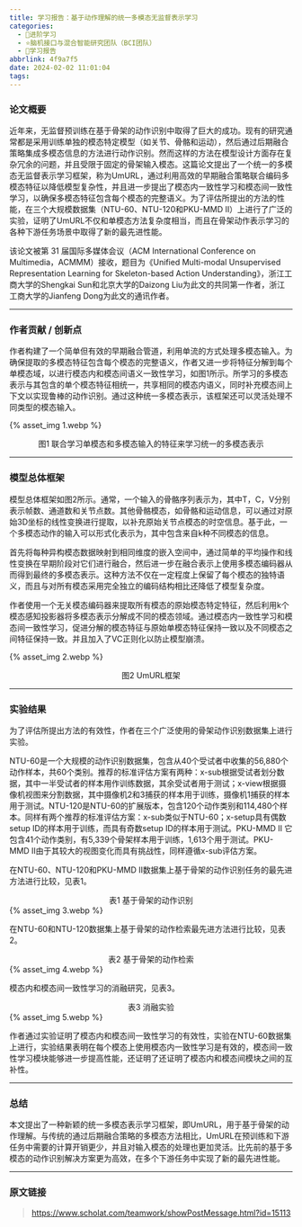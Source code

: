 ```yaml
---
title: 学习报告：基于动作理解的统一多模态无监督表示学习
categories:
  - 🌙进阶学习
  - ⭐脑机接口与混合智能研究团队（BCI团队）
  - 💫学习报告
abbrlink: 4f9a7f5
date: 2024-02-02 11:01:04
tags:
---
```


### 论文概要

近年来，无监督预训练在基于骨架的动作识别中取得了巨大的成功。现有的研究通常都是采用训练单独的模态特定模型（如关节、骨骼和运动），然后通过后期融合策略集成多模态信息的方法进行动作识别。然而这样的方法在模型设计方面存在复杂冗余的问题，并且受限于固定的骨架输入模态。这篇论文提出了一个统一的多模态无监督表示学习框架，称为UmURL，通过利用高效的早期融合策略联合编码多模态特征以降低模型复杂性，并且进一步提出了模态内一致性学习和模态间一致性学习，以确保多模态特征包含每个模态的完整语义。为了评估所提出的方法的性能，在三个大规模数据集（NTU-60、NTU-120和PKU-MMD II）上进行了广泛的实验，证明了UmURL不仅和单模态方法复杂度相当，而且在骨架动作表示学习的各种下游任务场景中取得了新的最先进性能。

该论文被第 31 届国际多媒体会议（ACM International Conference on Multimedia，ACMMM）接收，题目为《Unified Multi-modal Unsupervised Representation Learning for Skeleton-based Action Understanding》，浙江工商大学的Shengkai Sun和北京大学的Daizong Liu为此文的共同第一作者，浙江工商大学的Jianfeng Dong为此文的通讯作者。

<!--more-->

***

### 作者贡献 / 创新点

作者构建了一个简单但有效的早期融合管道，利用单流的方式处理多模态输入。为确保提取的多模态特征包含每个模态的完整语义，作者又进一步将特征分解到每个单模态域，以进行模态内和模态间语义一致性学习，如图1所示。所学习的多模态表示与其包含的单个模态特征相统一，共享相同的模态内语义，同时补充模态间上下文以实现鲁棒的动作识别。通过这种统一多模态表示，该框架还可以灵活处理不同类型的模态输入。

{% asset_img 1.webp %}
<div align='center'>图1 联合学习单模态和多模态输入的特征来学习统一的多模态表示</div>

***

### 模型总体框架

模型总体框架如图2所示。通常，一个输入的骨骼序列表示为，其中T，C，V分别表示帧数、通道数和关节点数。其他骨骼模态，如骨骼和运动信息，可以通过对原始3D坐标的线性变换进行提取，以补充原始关节点模态的时空信息。基于此，一个多模态动作的输入可以形式化表示为，其中包含来自k种不同模态的信息。

首先将每种异构模态数据映射到相同维度的嵌入空间中，通过简单的平均操作和线性变换在早期阶段对它们进行融合，然后进一步在融合表示上使用多模态编码器从而得到最终的多模态表示。这种方法不仅在一定程度上保留了每个模态的独特语义，而且与对所有模态采用完全独立的编码结构相比还降低了模型复杂度。

作者使用一个无关模态编码器来提取所有模态的原始模态特定特征，然后利用k个模态感知投影器将多模态表示分解成不同的模态领域。通过模态内一致性学习和模态间一致性学习，促进分解的模态特征与原始单模态特征保持一致以及不同模态之间特征保持一致。并且加入了VC正则化以防止模型崩溃。

{% asset_img 2.webp %}
<div align='center'>图2 UmURL框架</div>

***

### 实验结果

为了评估所提出方法的有效性，作者在三个广泛使用的骨架动作识别数据集上进行实验。

NTU-60是一个大规模的动作识别数据集，包含从40个受试者中收集的56,880个动作样本，共60个类别。推荐的标准评估方案有两种：x-sub根据受试者划分数据，其中一半受试者的样本用作训练数据，其余受试者用于测试；x-view根据摄像机视图来分割数据，其中摄像机2和3捕获的样本用于训练，摄像机1捕获的样本用于测试。NTU-120是NTU-60的扩展版本，包含120个动作类别和114,480个样本。同样有两个推荐的标准评估方案：x-sub类似于NTU-60；x-setup具有偶数setup ID的样本用于训练，而具有奇数setup ID的样本用于测试。PKU-MMD II 它包含41个动作类别，有5,339个骨架样本用于训练，1,613个用于测试。PKU-MMD II由于其较大的视图变化而具有挑战性，同样遵循x-sub评估方案。

在NTU-60、NTU-120和PKU-MMD II数据集上基于骨架的动作识别任务的最先进方法进行比较，见表1。

<div align='center'>表1 基于骨架的动作识别</div>
{% asset_img 3.webp %}

在NTU-60和NTU-120数据集上基于骨架的动作检索最先进方法进行比较，见表2。

<div align='center'>表2 基于骨架的动作检索</div>
{% asset_img 4.webp %}

模态内和模态间一致性学习的消融研究，见表3。

<div align='center'>表3 消融实验</div>
{% asset_img 5.webp %}

作者通过实验证明了模态内和模态间一致性学习的有效性，实验在NTU-60数据集上进行，实验结果表明在每个模态上使用模态内一致性学习是有效的，模态间一致性学习模块能够进一步提高性能，还证明了还证明了模态内和模态间模块之间的互补性。

***

### 总结

本文提出了一种新颖的统一多模态表示学习框架，即UmURL，用于基于骨架的动作理解。与传统的通过后期融合策略的多模态方法相比，UmURL在预训练和下游任务中需要的计算开销更少，并且对输入模态的处理也更加灵活。比先前的基于多模态的动作识别解决方案更为高效，在多个下游任务中实现了新的最先进性能。

***

### 原文链接

> <https://www.scholat.com/teamwork/showPostMessage.html?id=15113>
